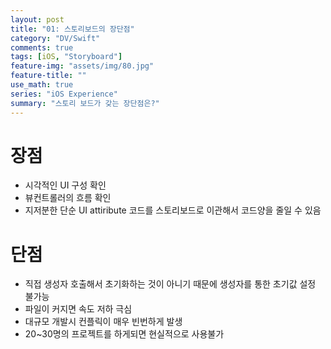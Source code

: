 ```yaml
---
layout: post
title: "01: 스토리보드의 장단점"
category: "DV/Swift"
comments: true
tags: [iOS, "Storyboard"]
feature-img: "assets/img/80.jpg"
feature-title: ""
use_math: true
series: "iOS Experience"
summary: "스토리 보드가 갖는 장단점은?"
---
```



# 장점

* 시각적인 UI 구성 확인
* 뷰컨트롤러의 흐름 확인
* 지저분한 단순 UI attiribute 코드를 스토리보드로 이관해서 코드양을 줄일 수 있음


# 단점

* 직접 생성자 호출해서 초기화하는 것이 아니기 때문에 생성자를 통한 초기값 설정 불가능
* 파일이 커지면 속도 저하 극심
* 대규모 개발시 컨플릭이 매우 빈번하게 발생
* 20~30명의 프로젝트를 하게되면 현실적으로 사용불가